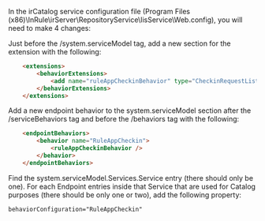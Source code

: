 In the irCatalog service configuration file (Program Files (x86)\InRule\irServer\RepositoryService\IisService\Web.config), you will need to make 4 changes:


Just before the /system.serviceModel tag, add a new section for the extension with the following:
```html
	<extensions>
		<behaviorExtensions>
			<add name="ruleAppCheckinBehavior" type="CheckinRequestListener.RuleApplicationCheckinBehavior, CheckinRequestListener" />
		</behaviorExtensions>
	</extensions>
```

Add a new endpoint behavior to the system.serviceModel section after the /serviceBehaviors tag and before the /behaviors tag with the following:
```html
	<endpointBehaviors>
		<behavior name="RuleAppCheckin">
			<ruleAppCheckinBehavior />
		</behavior>
	</endpointBehaviors>
```

Find the system.serviceModel.Services.Service entry (there should only be one).  For each Endpoint entries inside that Service that are used for Catalog purposes (there should be only one or two), add the following property:
```html
behaviorConfiguration="RuleAppCheckin"
```
